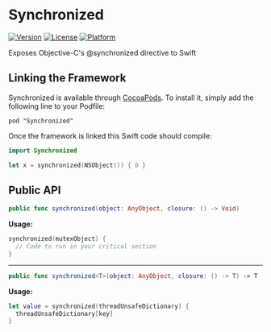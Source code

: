 Synchronized
============

[![Version](https://img.shields.io/cocoapods/v/Synchronized.svg?style=flat)](http://cocoadocs.org/docsets/Synchronized)
[![License](https://img.shields.io/cocoapods/l/Synchronized.svg?style=flat)](http://cocoadocs.org/docsets/Synchronized)
[![Platform](https://img.shields.io/cocoapods/p/Synchronized.svg?style=flat)](http://cocoadocs.org/docsets/Synchronized)

Exposes Objective-C's @synchronized directive to Swift

Linking the Framework
---

Synchronized is available through [CocoaPods](http://cocoapods.org). To install it, simply add the following line to your Podfile:

    pod "Synchronized"

Once the framework is linked this Swift code should compile:
```swift
import Synchronized

let x = synchronized(NSObject()) { 0 }
```

Public API
---

```swift
public func synchronized(object: AnyObject, closure: () -> Void)
```

**Usage:**
```swift
synchronized(mutexObject) {
  // Code to run in your critical section
}
```

---

```swift
public func synchronized<T>(object: AnyObject, closure: () -> T) -> T
```

**Usage:**
```swift
let value = synchronized(threadUnsafeDictionary) {
  threadUnsafeDictionary[key]
}
```
